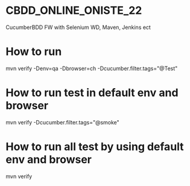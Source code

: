 # CBDD_ONLINE_ONISTE_22
CucumberBDD FW with Selenium WD, Maven, Jenkins ect

# How to run

mvn verify -Denv=qa -Dbrowser=ch -Dcucumber.filter.tags="@Test"
# How to run test in default env and browser 
mvn verify -Dcucumber.filter.tags="@smoke"

# How to run all test by using default env and browser
mvn verify


